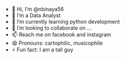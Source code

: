 - 👋 Hi, I’m @nbinaya56
- 👀 I’m a Data Analyst
- 🌱 I’m currently learning python development
- 💞️ I’m looking to collaborate on ...
- 📫 Reach me on facebook and instagram
- 😄 Pronouns: cartophilic, musicophile
- ⚡ Fun fact: I am a tall guy

<!---
nbinaya56/nbinaya56 is a ✨ special ✨ repository because its `README.md` (this file) appears on your GitHub profile.
You can click the Preview link to take a look at your changes.
--->
